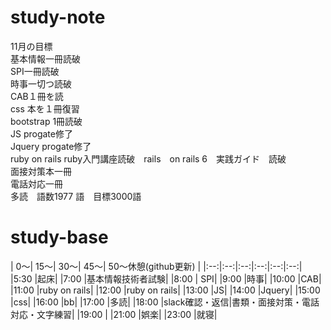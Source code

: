 # study-note
11月の目標　<br>
基本情報一冊読破<br>
SPI一冊読破<br>
時事一切つ読破<br>
CAB１冊を読<br>
css 本を１冊復習<br>
bootstrap 1冊読破<br>
JS progate修了<br>
Jquery progate修了<br>
ruby on rails ruby入門講座読破　rails　on rails 6　実践ガイド　読破<br>
面接対策本一冊<br>
電話対応一冊<br>
多読　語数1977 語　目標3000語

# study-base
|	0～|	15～|	30～|	45～| 50～休憩(github更新)  |
|:--:|:--:|:--:|:--:|:--:|:--:|
|5:30	|起床|
|7:00	|基本情報技術者試験|
|8:00	|	SPI|
|9:00	|時事|
|10:00	|CAB|
|11:00	|ruby on rails|
|12:00	|ruby on rails|
|13:00	|JS|
|14:00	|Jquery|
|15:00	|css|
|16:00	|bb|
|17:00	|多読|
|18:00	|slack確認・返信|書類・面接対策・電話対応・文字練習|
|19:00  |
|21:00  |娯楽|
|23:00	|就寝|
